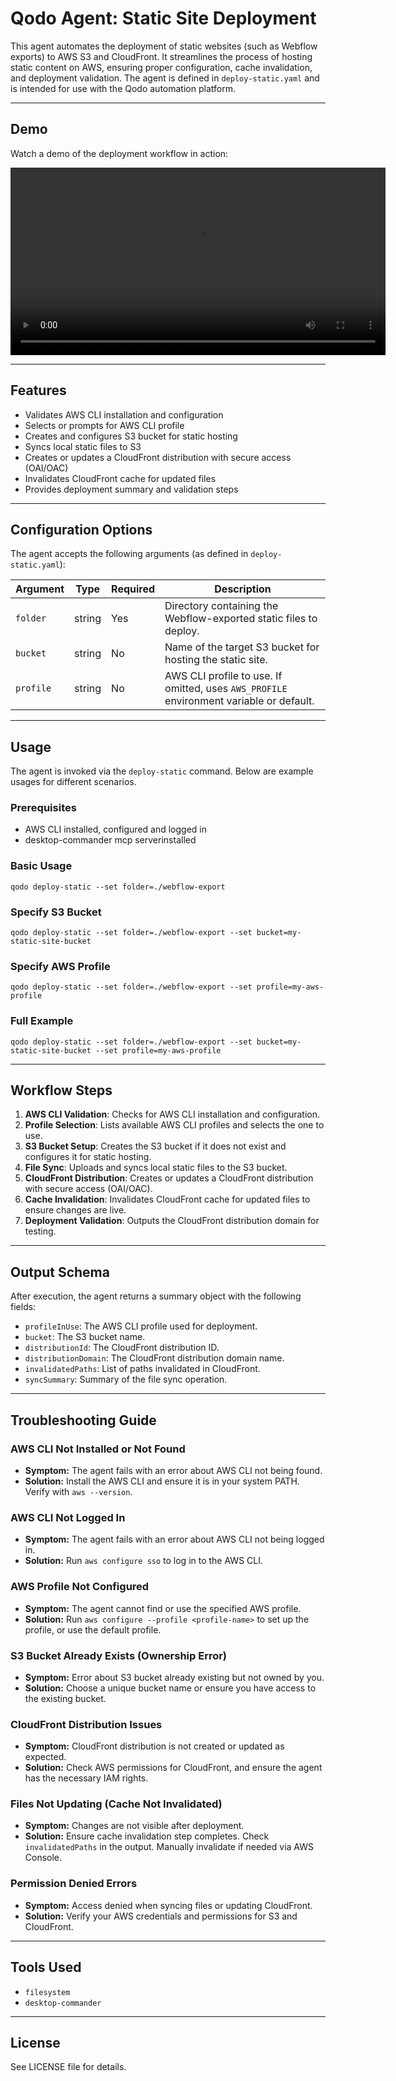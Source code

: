 # Qodo Agent: Static Site Deployment

This agent automates the deployment of static websites (such as Webflow exports) to AWS S3 and CloudFront. It streamlines the process of hosting static content on AWS, ensuring proper configuration, cache invalidation, and deployment validation. The agent is defined in `deploy-static.yaml` and is intended for use with the Qodo automation platform.

---

## Demo

Watch a demo of the deployment workflow in action:

<video src="qodo-demo-2.mp4" controls width="600">
  Your browser does not support the video tag. <a href="qodo-demo-2.mp4">Download the video</a>.
</video>


---

## Features
- Validates AWS CLI installation and configuration
- Selects or prompts for AWS CLI profile
- Creates and configures S3 bucket for static hosting
- Syncs local static files to S3
- Creates or updates a CloudFront distribution with secure access (OAI/OAC)
- Invalidates CloudFront cache for updated files
- Provides deployment summary and validation steps

---

## Configuration Options
The agent accepts the following arguments (as defined in `deploy-static.yaml`):

| Argument   | Type    | Required | Description                                                                                 |
|------------|---------|----------|---------------------------------------------------------------------------------------------|
| `folder`   | string  | Yes      | Directory containing the Webflow-exported static files to deploy.                            |
| `bucket`   | string  | No      | Name of the target S3 bucket for hosting the static site.                                    |
| `profile`  | string  | No       | AWS CLI profile to use. If omitted, uses `AWS_PROFILE` environment variable or default.      |

---

## Usage
The agent is invoked via the `deploy-static` command. Below are example usages for different scenarios.

### Prerequisites

- AWS CLI installed, configured and logged in
- desktop-commander mcp serverinstalled

### Basic Usage
```
qodo deploy-static --set folder=./webflow-export
```

### Specify S3 Bucket
```
qodo deploy-static --set folder=./webflow-export --set bucket=my-static-site-bucket
```

### Specify AWS Profile
```
qodo deploy-static --set folder=./webflow-export --set profile=my-aws-profile
```

### Full Example
```
qodo deploy-static --set folder=./webflow-export --set bucket=my-static-site-bucket --set profile=my-aws-profile
```

---

## Workflow Steps
1. **AWS CLI Validation**: Checks for AWS CLI installation and configuration.
2. **Profile Selection**: Lists available AWS CLI profiles and selects the one to use.
3. **S3 Bucket Setup**: Creates the S3 bucket if it does not exist and configures it for static hosting.
4. **File Sync**: Uploads and syncs local static files to the S3 bucket.
5. **CloudFront Distribution**: Creates or updates a CloudFront distribution with secure access (OAI/OAC).
6. **Cache Invalidation**: Invalidates CloudFront cache for updated files to ensure changes are live.
7. **Deployment Validation**: Outputs the CloudFront distribution domain for testing.

---

## Output Schema
After execution, the agent returns a summary object with the following fields:
- `profileInUse`: The AWS CLI profile used for deployment.
- `bucket`: The S3 bucket name.
- `distributionId`: The CloudFront distribution ID.
- `distributionDomain`: The CloudFront distribution domain name.
- `invalidatedPaths`: List of paths invalidated in CloudFront.
- `syncSummary`: Summary of the file sync operation.

---

## Troubleshooting Guide

### AWS CLI Not Installed or Not Found
- **Symptom:** The agent fails with an error about AWS CLI not being found.
- **Solution:** Install the AWS CLI and ensure it is in your system PATH. Verify with `aws --version`.

### AWS CLI Not Logged In
- **Symptom:** The agent fails with an error about AWS CLI not being logged in.
- **Solution:** Run `aws configure sso` to log in to the AWS CLI.

### AWS Profile Not Configured
- **Symptom:** The agent cannot find or use the specified AWS profile.
- **Solution:** Run `aws configure --profile <profile-name>` to set up the profile, or use the default profile.

### S3 Bucket Already Exists (Ownership Error)
- **Symptom:** Error about S3 bucket already existing but not owned by you.
- **Solution:** Choose a unique bucket name or ensure you have access to the existing bucket.

### CloudFront Distribution Issues
- **Symptom:** CloudFront distribution is not created or updated as expected.
- **Solution:** Check AWS permissions for CloudFront, and ensure the agent has the necessary IAM rights.

### Files Not Updating (Cache Not Invalidated)
- **Symptom:** Changes are not visible after deployment.
- **Solution:** Ensure cache invalidation step completes. Check `invalidatedPaths` in the output. Manually invalidate if needed via AWS Console.

### Permission Denied Errors
- **Symptom:** Access denied when syncing files or updating CloudFront.
- **Solution:** Verify your AWS credentials and permissions for S3 and CloudFront.

---

## Tools Used
- `filesystem`
- `desktop-commander`

---

## License
See LICENSE file for details.
